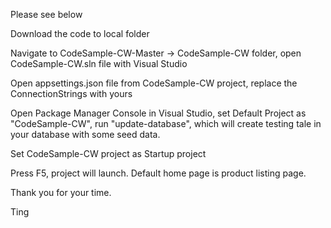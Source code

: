 Please see below


Download the code to local folder

Navigate to CodeSample-CW-Master -> CodeSample-CW folder, open CodeSample-CW.sln file with Visual Studio

Open appsettings.json file from CodeSample-CW project, replace the ConnectionStrings with yours

Open Package Manager Console in Visual Studio, set Default Project as "CodeSample-CW", run "update-database", which will create testing tale in your database with some seed data.

Set CodeSample-CW project as Startup project

Press F5, project will launch. Default home page is product listing page.



Thank you for your time.



Ting
